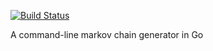 [![Build Status](https://travis-ci.org/croese/margov.svg?branch=master)](https://travis-ci.org/croese/margov)

A command-line markov chain generator in Go

